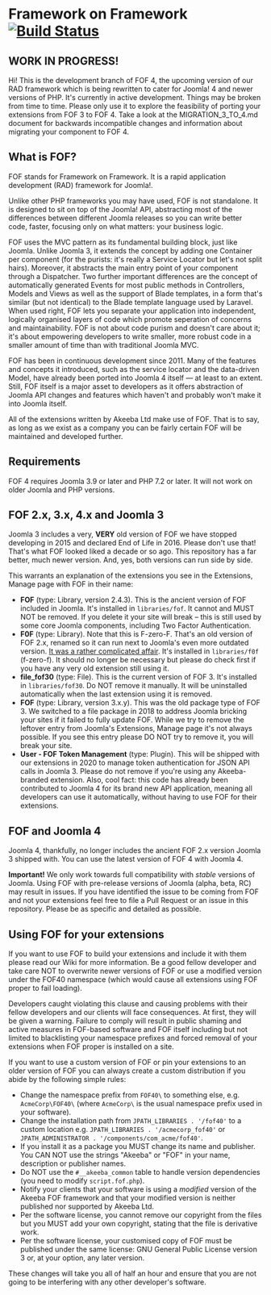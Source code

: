 # Framework on Framework [![Build Status](https://travis-ci.org/akeeba/fof.png)](https://travis-ci.org/akeeba/fof)

## WORK IN PROGRESS!

Hi! This is the development branch of FOF 4, the upcoming version of our RAD framework which is being rewritten to cater
for Joomla! 4 and newer versions of PHP. It's currently in active development. Things may be broken from time to time.
Please only use it to explore the feasibility of porting your extensions from FOF 3 to FOF 4. Take a look at the 
MIGRATION_3_TO_4.md document for backwards incompatible changes and information about migrating your component to FOF 4. 

## What is FOF? 

FOF stands for Framework on Framework. It is a rapid application development (RAD) framework for Joomla!.

Unlike other PHP frameworks you may have used, FOF is not standalone. It is designed to sit on top of the Joomla! API,
abstracting most of the differences between different Joomla releases so you can write better code, faster, focusing
only on what matters: your business logic.

FOF uses the MVC pattern as its fundamental building block, just like Joomla. Unlike Joomla 3, it extends the concept by
adding one Container per component (for the purists: it's really a Service Locator but let's not split hairs). Moreover,
it abstracts the main entry point of your component through a Dispatcher. Two further important differences are the
concept of automatically generated Events for most public methods in Controllers, Models and Views as well as the
support of Blade templates, in a form that's similar (but not identical) to the Blade template language used by Laravel.
When used right, FOF lets you separate your application into independent, logically organised layers of code which
promote seperation of concerns and maintainability. FOF is not about code purism and doesn't care about it; it's about
empowering developers to write smaller, more robust code in a smaller amount of time than with traditional Joomla MVC.

FOF has been in continuous development since 2011. Many of the features and concepts it introduced, such as the service
locator and the data-driven Model, have already been ported into Joomla 4 itself — at least to an extent. Still, FOF 
itself is a major asset to developers as it offers abstraction of Joomla API changes and features which haven't and 
probably won't make it into Joomla itself.

All of the extensions written by Akeeba Ltd make use of FOF. That is to say, as long as we exist as a company you can be
fairly certain FOF will be maintained and developed further. 

## Requirements

FOF 4 requires Joomla 3.9 or later and PHP 7.2 or later. It will not work on older Joomla and PHP versions.

## FOF 2.x, 3.x, 4.x and Joomla 3

Joomla 3 includes a very, **VERY** old version of FOF we have stopped developing in 2015 and declared End of Life in 
2016. Please don't use that! That's what FOF looked liked a decade or so ago. This repository has a far better, much 
newer version. And, yes, both versions can run side by side.

This warrants an explanation of the extensions you see in the Extensions, Manage page with FOF in their name:

* **FOF** (type: Library, version 2.4.3). This is the ancient version of FOF included in Joomla. It's installed in 
  `libraries/fof`. It cannot and MUST NOT be removed. If you delete it your site will break – this is still used by some
  core Joomla components, including Two Factor Authentication. 
* **F0F** (type: Library). Note that this is F-zero-F. That's an old version of FOF 2.x, renamed so it can run next to
  Joomla's even more outdated version. [It was a rather complicated affair](https://www.akeebabackup.com/news/1558-info-about-fof-and-f0f.html).
  It's installed in `libraries/f0f` (f-zero-f). It should no longer be necessary but please do check first if you have
  any very old extension still using it.
* **file_fof30** (type: File). This is the current version of FOF 3. It's installed in  `libraries/fof30`. Do NOT remove
  it manually. It will be uninstalled automatically when the last extension using it is removed. 
* **FOF** (type: Library, version 3.x.y). This was the old package type of FOF 3. We switched to a file package in 2018
  to address Joomla bricking your sites if it failed to fully update FOF. While we try to remove the leftover entry from
  Joomla's Extensions, Manage page it's not always possible. If you see this entry please DO NOT try to remove it, you 
  will break your site.
* **User - FOF Token Management** (type: Plugin). This will be shipped with our extensions in 2020 to manage token
  authentication for JSON API calls in Joomla 3. Please do not remove if you're using any Akeeba-branded extension.
  Also, cool fact: this code has already been contributed to Joomla 4 for its brand new API application, meaning all
  developers can use it automatically, without having to use FOF for their extensions.

## FOF and Joomla 4

Joomla 4, thankfully, no longer includes the ancient FOF 2.x version Joomla 3 shipped with. You can use the latest 
version of FOF 4 with Joomla 4.

**Important!** We only work towards full compatibility with _stable_ versions of Joomla. Using FOF with pre-release
versions of Joomla (alpha, beta, RC) may result in issues. If you have identified the issue to be coming from FOF and
not your extensions feel free to file a Pull Request or an issue in this repository. Please be as specific and detailed
as possible. 

## Using FOF for your extensions

If you want to use FOF to build your extensions and include it with them please read our Wiki for more information. Be a
good fellow developer and take care NOT to overwrite newer versions of FOF or use a modified version under the FOF40
namespace (which would cause all extensions using FOF proper to fail loading). 

Developers caught violating this clause and causing problems with their fellow developers and our clients will face consequences. At first, they will be given a warning. Failure to comply will result in public shaming and active measures in FOF-based software and FOF itself including but not limited to blacklisting your namespace prefixes and forced removal of your extensions when FOF proper is installed on a site.

If you want to use a custom version of FOF or pin your extensions to an older version of FOF you can always create a custom distribution if you abide by the following simple rules:

* Change the namespace prefix from `FOF40\` to something else, e.g. `AcmeCorp\FOF40\` (where `AcmeCorp\` is the usual namespace prefix used in your software).
* Change the installation path from `JPATH_LIBRARIES . '/fof40'` to a custom location e.g. `JPATH_LIBRARIES . '/acmecorp_fof40'` or `JPATH_ADMINISTRATOR . '/components/com_acme/fof40'`.
* If you install it as a package you MUST change its name and publisher. You CAN NOT use the strings "Akeeba" or "FOF" in your name, description or publisher names.
* Do NOT use the `#__akeeba_common` table to handle version dependencies (you need to modify `script.fof.php`).
* Notify your clients that your software is using a _modified_ version of the Akeeba FOF framework and that your modified version is neither published nor supported by Akeeba Ltd.
* Per the software license, you cannot remove our copyright from the files but you MUST add your own copyright, stating that the file is derivative work.
* Per the software license, your customised copy of FOF must be published under the same license: GNU General Public License version 3 or, at your option, any later version.

These changes will take you all of half an hour and ensure that you are not going to be interfering with any other developer's software.